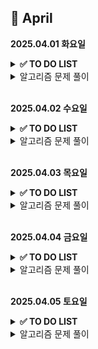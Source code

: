 ## 📅 April

**2025.04.01 화요일**
<details> 
<summary><b>✅ TO DO LIST</b></summary>

<h3>🌱 Spring  </h3>
인프런 김영한 스프링입문

- [X] 프로젝트 환경 설정

- [X] 스프링 웹 개발 기초

- [X] 회원 관리 예제 - 백엔드 개발

<h3>🧠 Algorithm </h3>

- [X] 다익스트라 연습

</details>

<details>
<summary>알고리즘 문제 풀이</summary>

<details>
<summary>BOJ1238. 파티</summary>

[문제](https://www.acmicpc.net/problem/1238)  
[코드](../APS/BOJ/BOJ1238_파티.java)

> - 아이디어
>   - 다익스트라 2개 써서 오는 거 가는 거 계산해주고 더한 값이 가장 큰 거 출력
> - 느낀점
>   - 골드3이라서 쫄았는데 그냥 평범한 다익스트라 문제였다...그래프 문제가 거의 골드라서 경험치 잘 오르는 게 약간 머쓱함

</details>

<details>
<summary>BOJ11725. 트리의 부모 찾기</summary>

[문제](https://www.acmicpc.net/problem/11725)  
[코드](../APS/BOJ/BOJ11725_트리의부모찾기.java)

> - 아이디어
>   - bfs로 내려가면서 부모 저장해줌
> - 느낀점
>   - 쉬운 듯

</details>

<details>
<summary>BOJ4673. 셀프 넘버</summary>

[문제](https://www.acmicpc.net/problem/4673)  
[코드](../APS/BOJ/BOJ4673_셀프넘버.java)

> - 메모
>   - 툭하면 까먹는 각 자리수 더하는 방법...

</details>

<details>
<summary>BOJ16234. 인구 이동</summary>

[문제](https://www.acmicpc.net/problem/16234)  
[코드](../APS/BOJ/BOJ16234_인구이동.java)

> - 아이디어
>   - 하루 인구이동 일어나는 거 구현해놓고, while true 로 돌리면서 인구이동이 일어나지 않으면 return 해주기
> - 느낀점
>   - 하루 인구이동까지는 구현하기 까다롭지 않았는데 날짜 넘기면서 꼬였음

</details>

</details>

<br>

**2025.04.02 수요일**
<details> 
<summary><b>✅ TO DO LIST</b></summary>

<h3>🌱 Spring  </h3>
인프런 김영한 스프링입문

- [X] 스프링 빈과 의존관계

- [X] 회원 관리 예제 - 웹 MVC 개발

</details>

<details>
<summary>알고리즘 문제 풀이</summary>

<details>
<summary>BOJ1068. 트리</summary>

[문제](https://www.acmicpc.net/problem/1068)  
[코드](../APS/BOJ/BOJ1068_트리.java)
> - 아이디어
>   - 그래프 다 만들어주고, 제거할 노드의 자식리스트 비워주고, 전체 훑으면서 제거할 노드를 자식으로 갖는 경우 그 리스트에서도 빼줌
>   - 리프노드인지는 flag 변수 써서 처리
>   - head를 제거하는 경우 처리
> - 느낀점
>   - visited 배열 안 써줘도 될 것 같은데 그냥 혹시나 중복되는 자식 있을까봐 써줌. 근데 트리의 정의 자체가 모든 노드는 하나의 부모만 가져야 한대....필요없었음.

</details>

</details>

<br>

**2025.04.03 목요일**
<details>
<summary><b>✅ TO DO LIST</b></summary>

<h3>🌱 Spring  </h3>
인프런 김영한 스프링입문

- [ ] 스프링 DB 접근 기술

</details>

<details>
<summary>알고리즘 문제 풀이</summary>

<details>
<summary>BOJ14940. 쉬운 최단거리</summary>

[문제](https://www.acmicpc.net/problem/14940)  
[코드](../APS/BOJ/BOJ14940_쉬운최단거리.java)
> - 느낀점
>   - 델타 범위 설정 잘못해서 틀림...(nx < N && ny < N)...

</details>

<details>
<summary>SWEA1970. 쉬운 거스름돈</summary>

[문제](https://swexpertacademy.com/main/code/problem/problemDetail.do?contestProbId=AV5PsIl6AXIDFAUq)  
[코드](../APS/SWEA/SWEA1970_쉬운거스름돈.java)

> - 아이디어
>   - 큰 돈부터 채워넣기
> - 느낀점
>   - 쉬웠다

</details>

<details>
<summary>BOJ18352. 특정 거리의 도시 찾기</summary>

[문제](https://www.acmicpc.net/problem/18352)
[코드](../APS/BOJ/BOJ18352_특정거리의도시찾기_다익스트라.java)

> - 느낀점
>   - 다익스트라 안 까먹게 연습 겸 풀어봄
> - 메모
>   - pq에 넣을 때 최단거리로 갱신된 Edge로 안 넣으면 시간초과 남!

</details>

<details>
<summary>BOJ14938. 서강 그라운드</summary>

[문제](https://www.acmicpc.net/problem/14938)  
[코드](../APS/BOJ/BOJ14938_서강그라운드.java)
> - 아이디어
>   1. 각 노드를 시작점으로 하는 전체 노드의 최단 거리를 구하고
>   2. 그 중에서 시작점 아이템 + 거리가 r 이하인 애들 아이템 먹어주기
>   3. MaxItem 갱신
> - 느낀점
>   - 설계의 중요성...냅다 코드로 쓰려니까 헷갈렸는데 막상 단계를 나누니까 그렇게 어려울 건 없었다

</details>

</details>

<br>

**2025.04.04 금요일**
<details>
<summary><b>✅ TO DO LIST</b></summary>
<h3>🌱 Spring  </h3>
인프런 김영한 스프링입문

- [ ] 스프링 DB 접근 기술

</details>

<details>
<summary>알고리즘 문제 풀이</summary>

<details>
<summary>SWEA1949. 등산로 조성</summary>

[문제](https://swexpertacademy.com/main/code/problem/problemDetail.do?contestProbId=AV5PoOKKAPIDFAUq)  
[코드](../APS/SWEA/SWEA1949_등산로조성.java)
> - 아이디어
>   1. 가장 높은 봉우리 찾아서 시작 (여러 개일 수 있음)
>   2. 사방탐색해서 더 작으면 이동
>   3. 같거나 큰 곳을 만났으면 1부터 K까지 빼보고 계속 이동해봄
>   4. 최대 깊이 저장
> - 느낀점
>   - 큰 논리는 맞았는데 처음엔 maxDepth 테케마다 초기화 안 해줘서 꼬였고  
>   그 다음엔 visited 체크해줬다가 dfs 끝나면 푸는 거 깜빡해서 좀 헤맸다
> - 메모
>   - 중간 중간 논 시간 다 포함해서 2시간 좀 넘게 걸린 듯?

</details>

<details>
<summary>BOJ11660. 구간 합 구하기 5</summary>

[문제](https://www.acmicpc.net/problem/11660)  
[코드](../APS/BOJ/BOJ11660_구간합구하기5.java)
> - 아이디어
>   - 전체 map 행마다 구간합 배열 만들어놓고
>   - x1,y1 ~ x2,y2 에 속하는 네모 구간을 한 줄씩 내려가면서 행별 구간합 더해주기

</details>

</details>

<br>

**2025.04.05 토요일**
<details>
<summary><b>✅ TO DO LIST</b></summary>
<h3>🌱 Spring  </h3>
인프런 김영한 스프링입문

- [X] 스프링 DB 접근 기술

- [ ] AOP

</details>

<details>
<summary>알고리즘 문제 풀이</summary>

<details>
<summary>SWEA5656. 벽돌 깨기</summary>

[문제](https://swexpertacademy.com/main/code/problem/problemDetail.do?contestProbId=AWXRQm6qfL0DFAUo)  
[코드](../APS/SWEA/SWEA5656_벽돌깨기.java)

> - 아이디어
>   1. 구슬을 떨어뜨릴 열 고르기 (순열 dfs)
>   2. 떨어뜨린 칸을 기점으로 퍼지면서 깨뜨릴 수 있는 벽돌 다 깨뜨리기 (dfs / bfs)
>   3. 공중에 뜬 벽돌 끌어내려주기
>   4. 3 끝나고 바뀐 map으로 1~3번 단계 구슬 개수만큼 반복
> - 느낀점
>   - 가장 까다로웠던 부분은 갱신된 map을 어디까지 갖고 다니고 어디서 초기화해줘야 하는지 + 공중에 뜬 벽돌을 어떻게 끌어내려줄지
> - 메모
>   - chatGPT의 도움으로 풀었기 때문에 다시 봐야 함. 로직 혼자 떠올릴 수 있을 때까지 연습해볼 것

</details>

<details>
<summary>BOJ12101. 1,2,3 더하기 2</summary>

[문제](https://www.acmicpc.net/problem/12101)  
[코드](../APS/groupstudy/algorithm_study/BOJ12101_123더하기2.java)
> - 아이디어
>  - n은 11보다 작다. 최대 10 -> 전체 조합의 개수는 ? dp[n] = dp[n-3] + dp[n-2] + dp[n-1] -> dp[10] = 274개
>  - 1로만 다 더해도 res 배열 최대 10자리. 3의 10승 = 59049. 브루트포스 가능
>  - 조합마다 길이 다름 -> res 배열 arr 말고 list로 관리
>  - 1부터 3까지 넣어보면서 바로바로 합 구해주고, N보다 커지면 return;  
>   N 되면 cnt 올려줌 (N 만들 수 있는 가능한 조합 개수)  
>   cnt가 K가 되면 가능한 조합 중 K번째라는 뜻. 출력해주고 return;  
>   아니다 싶으면 이전 상태로 돌아가야 하므로  
>   `*sum* -= i;`  
>   `*res*.remove(*res*.size() - 1);` 
> - 느낀점
>   - 요즘 맨날 그래프 문제만 풀다 보니 순열조합 또 까먹었는지 시간을 엄청 썼다
>   - 함수 끝나면 다시 마지막으로 작업했던 거 빼서 돌려놓으면 백트래킹 된다는 걸 자꾸 놓침
>   - 백트래킹 연습 좀 해야지...

</details>

<details>
<summary>BOJ15988. 1,2,3 더하기 3</summary>

[문제](https://www.acmicpc.net/problem/15988)  
[코드](../APS/BOJ/BOJ15988_123더하기3.java)
> - 메모
>   - 자료형 쓰는 데서 또 꼬임. 숫자 커진다 싶으면 long 쓸 것


</details>

</details>
